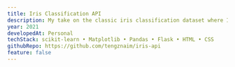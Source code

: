 ```yaml
---
title: Iris Classification API
description: My take on the classic iris classification dataset where I explored Exploratory Data Analysis and serving models in an API.
year: 2021
developedAt: Personal
techStack: scikit-learn • Matplotlib • Pandas • Flask • HTML • CSS
githubRepo: https://github.com/tengznaim/iris-api
feature: false
---
```

